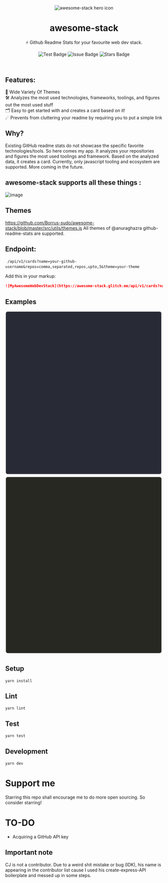 <p align="center">
<img width="100px" src="https://api.iconify.design/logos:stackshare.svg" align="center" alt="awesome-stack hero icon" />
<h1 align="center">awesome-stack</h1>
<p align="center">⚡ Github Readme Stats for your favourite web dev stack.</p>
  <p align="center">
    <img src="https://github.com/Borrus-sudo/awesome-stack/actions/workflows/test.yml/badge.svg" align="center" alt="Test Badge" />
    <img src="https://img.shields.io/github/issues/Borrus-sudo/awesome-stack" align="center" alt="Issue Badge" />
    <img src="https://img.shields.io/github/stars/Borrus-sudo/awesome-stack" align="center" alt="Stars Badge" />
  </p>
</p>

<br/>

## Features:
🌈 Wide Variety Of Themes <br/>
🛠 Analyzes the most used technologies, frameworks, toolings, and figures out the most used stuff <br/>
🗂 Easy to get started with and creates a card based on it! <br/>
☄ Prevents from cluttering your readme by requiring you to put a simple link

## Why?

Existing GitHub readme stats do not showcase the specific favorite technologies/tools. So here comes my app. It analyzes your repositories and figures the most used toolings and framework. Based on the analyzed data, it creates a card. Currently, only javascript tooling and ecosystem are supported. More coming in the future.

## awesome-stack supports all these things :
![image](https://user-images.githubusercontent.com/58482194/129444524-1ee688b5-8b4d-47c7-9c0d-cbbc565a1cee.png)

## Themes 
https://github.com/Borrus-sudo/awesome-stack/blob/master/src/utils/themes.js
All themes of @anuraghazra github-readme-stats are supported.

## Endpoint:

` /api/v1/cards?name=your-github-username&repos=comma,separated,repos,upto,5&theme=your-theme`

Add this in your markup:
```markdown
![MyAwesomeWebDevStack](https://awesome-stack.glitch.me/api/v1/cards?name=Borrus-sudo&repos=jsgandalf,vue-generator-graph,awesome-stack&theme=dracula)
```
## Examples
![Example 1](./examples/Borrus-sudo.svg)
![Example 2](./examples/bencodezen.svg)

## Setup

```
yarn install
```

## Lint

```
yarn lint
```

## Test

```
yarn test
```

## Development

```
yarn dev
```

# Support me

Starring this repo shall encourage me to do more open sourcing. So consider starring!

# TO-DO

- Acquiring a GitHub API key

## Important note
CJ is not a contributor. Due to a weird shit mistake or bug (IDK), his name is appearing in the contributor list cause I used his create-express-API boilerplate and messed up in some steps.
